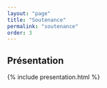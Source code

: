 ```yaml
---
layout: "page"
title: "Soutenance"
permalink: "soutenance"
order: 3
---
```


## Présentation

{% include presentation.html %}